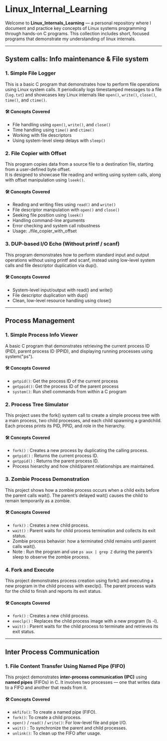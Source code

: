 # Linux_Internal_Learning
Welcome to **Linux_Internals_Learning** — a personal repository where I document and practice key concepts of Linux systems programming through hands-on C programs.
This collection includes short, focused programs that demonstrate my understanding of linux internals.

---
## System calls: Info maintenance & File system

### 1. Simple File Logger
This is a basic C program that demonstrates how to perform file operations using Linux system calls. It periodically logs timestamped messages to a file (`log.txt`) and showcases key Linux internals like `open()`, `write()`, `close()`, `time()`, and `ctime()`.
#### 🛠️ Concepts Covered
- File handling using `open()`, `write()`, and `close()`
- Time handling using `time()` and `ctime()`
- Working with file descriptors
- Using system-level sleep delays with `sleep()`

### 2. File Copier with Offset
This program copies data from a source file to a destination file, starting from a user-defined byte offset.  
It is designed to showcase file reading and writing using system calls, along with offset manipulation using `lseek()`.
#### 🛠️ Concepts Covered
- Reading and writing files using `read()` and `write()`
- File descriptor manipulation with `open()` and `close()`
- Seeking file position using `lseek()`
- Handling command-line arguments
- Error checking and system call robustness
- Usage: ./file_copier_with_offset <source file> <dest file> <offset>

### 3. DUP-based I/O Echo (Without printf / scanf)
This program demonstrates how to perform standard input and output operations without using printf and scanf, instead using low-level system calls and file descriptor duplication via dup().
#### 🛠️ Concepts Covered
- System-level input/output with read() and write()
- File descriptor duplication with dup()
- Clean, low-level resource handling using close()

---
## Process Management

### 1. Simple Process Info Viewer
A basic C program that demonstrates retrieving the current process ID (PID), parent process ID (PPID), and displaying running processes using system("ps").
#### 🛠️ Concepts Covered
- `getpid()`: Get the process ID of the current process
- `getppid()`: Get the process ID of the parent process
- `system()`: Run shell commands from within a C program

### 2. Process Tree Simulator
This project uses the fork() system call to create a simple process tree with a main process, two child processes, and each child spawning a grandchild. Each process prints its PID, PPID, and role in the hierarchy.
#### 🛠️ Concepts Covered
- `fork()` : Creates a new process by duplicating the calling process.
- `getpid()` : Returns the current process ID.
- `getppid()` : Returns the parent process ID.
- Process hierarchy and how child/parent relationships are maintained.

### 3. Zombie Process Demonstration
This project shows how a zombie process occurs when a child exits before the parent calls wait(). The parent’s delayed wait() causes the child to remain temporarily as a zombie.
#### 🛠️ Concepts Covered
- `fork()` : Creates a new child process.
- `wait()` : Parent waits for child process termination and collects its exit status.
- Zombie process behavior: how a terminated child remains until parent calls wait().
- Note : Run the program and use `ps aux | grep Z` during the parent’s sleep to observe the zombie process.

### 4. Fork and Execute
This project demonstrates process creation using fork() and executing a new program in the child process with execlp(). The parent process waits for the child to finish and reports its exit status.
#### 🛠️ Concepts Covered
- `fork()` : Creates a new child process.
- `execlp()` : Replaces the child process image with a new program (ls -l).
- `wait()` : Parent waits for the child process to terminate and retrieves its exit status.

---
## Inter Process Communication

### 1. File Content Transfer Using Named Pipe (FIFO)
This project demonstrates **inter-process communication (IPC)** using **named pipes** (FIFOs) in C. It involves two processes — one that writes data to a FIFO and another that reads from it.
#### 🛠️ Concepts Covered
- `mkfifo()`: To create a named pipe (FIFO).
- `fork()`: To create a child process.
- `open()` / `read()` / `write()`: For low-level file and pipe I/O.
- `wait()` : To synchronize the parent and child processes.
- `unlink()`: To clean up the FIFO after usage.